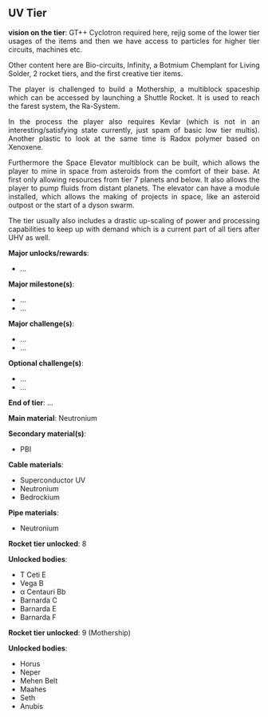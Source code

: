 ## UV Tier
<div align="justify">

**vision on the tier**:
GT++ Cyclotron required here, rejig some of the lower tier usages of the items and then we have access to particles for higher tier circuits, machines etc.

Other content here are Bio-circuits, Infinity, a Botmium Chemplant for Living Solder, 2 rocket tiers, and the first creative tier items.

The player is challenged to build a Mothership, a multiblock spaceship which can be accessed by launching a Shuttle Rocket. It is used to reach the farest system, the Ra-System.

In the process the player also requires Kevlar (which is not in an interesting/satisfying state currently, just spam of basic low tier multis). Another plastic to look at the same time is Radox polymer based on Xenoxene.

Furthermore the Space Elevator multiblock can be built, which allows the player to mine in space from asteroids from the comfort of their base. At first only allowing resources from tier 7 planets and below. It also allows the player to pump fluids from distant planets. The elevator can have a module installed, which allows the making of projects in space, like an asteroid outpost or the start of a dyson swarm.

The tier usually also includes a drastic up-scaling of power and processing capabilities to keep up with demand which is a current part of all tiers after UHV as well.


**Major unlocks/rewards**:
- ...

**Major milestone(s)**:
- ...
- ...

**Major challenge(s)**:
- ...
- ...

**Optional challenge(s)**:
- ...
- ...

**End of tier**: ...

**Main material**: Neutronium

**Secondary material(s)**:
- PBI

**Cable materials**:
- Superconductor UV
- Neutronium
- Bedrockium

**Pipe materials**:
- Neutronium

**Rocket tier unlocked**: 8

**Unlocked bodies**:
- T Ceti E
- Vega B
- α Centauri Bb
- Barnarda C
- Barnarda E
- Barnarda F


**Rocket tier unlocked**: 9 (Mothership)

**Unlocked bodies**:
- Horus
- Neper
- Mehen Belt
- Maahes
- Seth
- Anubis

</div>
